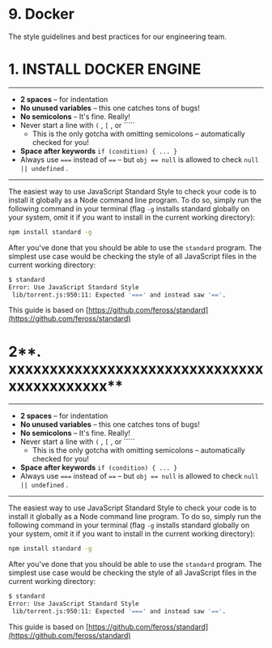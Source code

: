 # 9. Docker

The style guidelines and best practices for our engineering team.

# **1. INSTALL DOCKER ENGINE**

---

- **2 spaces** – for indentation
- **No unused variables** – this one catches tons of bugs!
- **No semicolons** – It's fine. Really!
- Never start a line with `(` , `[` , or `````
    - This is the only gotcha with omitting semicolons – automatically checked for you!
- **Space after keywords** `if (condition) { ... }`
- Always use `===` instead of `==` – but `obj == null` is allowed to check `null || undefined` .

---

The easiest way to use JavaScript Standard Style to check your code is to install it globally as a Node command line program. To do so, simply run the following command in your terminal (flag `-g` installs standard globally on your system, omit it if you want to install in the current working directory):

```bash
npm install standard -g
```

After you've done that you should be able to use the `standard` program. The simplest use case would be checking the style of all JavaScript files in the current working directory:

```bash
$ standard
Error: Use JavaScript Standard Style
 lib/torrent.js:950:11: Expected '===' and instead saw '=='.
```

This guide is based on [https://github.com/feross/standard](https://github.com/feross/standard)

# 2**. xxxxxxxxxxxxxxxxxxxxxxxxxxxxxxxxxxxxxxxxxxx**

---

- **2 spaces** – for indentation
- **No unused variables** – this one catches tons of bugs!
- **No semicolons** – It's fine. Really!
- Never start a line with `(` , `[` , or `````
    - This is the only gotcha with omitting semicolons – automatically checked for you!
- **Space after keywords** `if (condition) { ... }`
- Always use `===` instead of `==` – but `obj == null` is allowed to check `null || undefined` .

---

The easiest way to use JavaScript Standard Style to check your code is to install it globally as a Node command line program. To do so, simply run the following command in your terminal (flag `-g` installs standard globally on your system, omit it if you want to install in the current working directory):

```bash
npm install standard -g
```

After you've done that you should be able to use the `standard` program. The simplest use case would be checking the style of all JavaScript files in the current working directory:

```bash
$ standard
Error: Use JavaScript Standard Style
 lib/torrent.js:950:11: Expected '===' and instead saw '=='.
```

This guide is based on [https://github.com/feross/standard](https://github.com/feross/standard)
